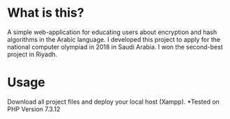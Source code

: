 # What is this? 

A simple web-application for educating users about encryption and hash algorithms in the Arabic language. I developed this project to apply for the national computer olympiad in 2018 in Saudi Arabia.
I won the second-best project in Riyadh. 

# Usage
Download all project files and deploy your local host (Xampp). 
*Tested on PHP Version 7.3.12
